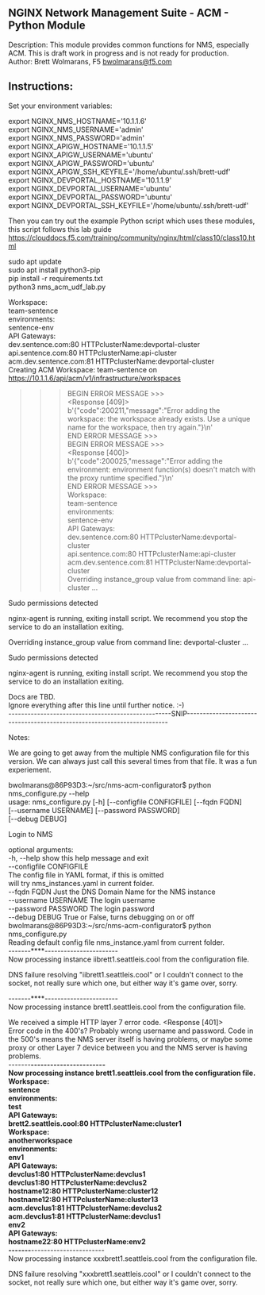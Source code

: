 NGINX Network Management Suite - ACM - Python Module  
----------------------------------------------  
Description: This module provides common functions for NMS, especially ACM.  This is draft work in progress and is not ready for production.  
Author: Brett Wolmarans, F5 bwolmarans@f5.com  

Instructions:   
-------------------------

  
Set your environment variables:  
  
  
export NGINX_NMS_HOSTNAME='10.1.1.6'    
export NGINX_NMS_USERNAME='admin'    
export NGINX_NMS_PASSWORD='admin'    
export NGINX_APIGW_HOSTNAME='10.1.1.5'    
export NGINX_APIGW_USERNAME='ubuntu'    
export NGINX_APIGW_PASSWORD='ubuntu'    
export NGINX_APIGW_SSH_KEYFILE='/home/ubuntu/.ssh/brett-udf'    
export NGINX_DEVPORTAL_HOSTNAME='10.1.1.9'    
export NGINX_DEVPORTAL_USERNAME='ubuntu'    
export NGINX_DEVPORTAL_PASSWORD='ubuntu'    
export NGINX_DEVPORTAL_SSH_KEYFILE='/home/ubuntu/.ssh/brett-udf'    
  
  
Then you can try out the example Python script which uses these modules, this script follows this lab guide https://clouddocs.f5.com/training/community/nginx/html/class10/class10.html  
  
  
sudo apt update    
sudo apt install python3-pip    
pip install -r requirements.txt    
python3 nms_acm_udf_lab.py    
  
  
Workspace:  
  team-sentence  
    environments:  
      sentence-env  
         API Gateways:  
           dev.sentence.com:80 HTTPclusterName:devportal-cluster  
           api.sentence.com:80 HTTPclusterName:api-cluster  
           acm.dev.sentence.com:81 HTTPclusterName:devportal-cluster  
Creating ACM Workspace: team-sentence on https://10.1.1.6/api/acm/v1/infrastructure/workspaces  
>>> BEGIN ERROR MESSAGE >>>  
<Response [409]>  
b'{"code":200211,"message":"Error adding the workspace: the workspace already exists. Use a unique name for the workspace, then try again."}\n'  
>>> END   ERROR MESSAGE >>>  
>>> BEGIN ERROR MESSAGE >>>  
<Response [400]>  
b'{"code":200025,"message":"Error adding the environment: environment function(s) doesn\'t match with the proxy runtime specified."}\n'  
>>> END   ERROR MESSAGE >>>  
Workspace:  
  team-sentence  
    environments:  
      sentence-env  
         API Gateways:  
           dev.sentence.com:80 HTTPclusterName:devportal-cluster  
           api.sentence.com:80 HTTPclusterName:api-cluster  
           acm.dev.sentence.com:81 HTTPclusterName:devportal-cluster  
Overriding instance_group value from command line: api-cluster ...  
  
Sudo permissions detected  
  
  
  
nginx-agent is running, exiting install script. We recommend you stop the service to do an installation exiting.  
  
Overriding instance_group value from command line: devportal-cluster ...  
  
Sudo permissions detected  
  
  
  
nginx-agent is running, exiting install script. We recommend you stop the service to do an installation exiting.  
  
  
Docs are TBD.  
Ignore everything after this line until further notice. :-)  
---------------------------------------------------SNIP------------------------------------------------------------------------  
  
Notes:   
  
We are going to get away from the multiple NMS configuration file for this version.  We can always just call this several times from that file.  It was a fun experiement.  
  
bwolmarans@86P93D3:~/src/nms-acm-configurator$ python nms_configure.py --help  
usage: nms_configure.py [-h] [--configfile CONFIGFILE] [--fqdn FQDN]  
                        [--username USERNAME] [--password PASSWORD]  
                        [--debug DEBUG]  
  
Login to NMS  
  
optional arguments:  
  -h, --help            show this help message and exit  
  --configfile CONFIGFILE  
                        The config file in YAML format, if this is omitted  
                        will try nms_instances.yaml in current folder.  
  --fqdn FQDN           Just the DNS Domain Name for the NMS instance  
  --username USERNAME   The login username  
  --password PASSWORD   The login password  
  --debug DEBUG         True or False, turns debugging on or off  
bwolmarans@86P93D3:~/src/nms-acm-configurator$ python nms_configure.py  
Reading default config file nms_instance.yaml from current folder.  
-------****-----------------------  
Now processing instance iibrett1.seattleis.cool from the configuration file.  
  
DNS failure resolving "iibrett1.seattleis.cool" or I couldn't connect to the socket, not really sure which one, but either way it's game over, sorry.  
  
-------****-----------------------  
Now processing instance brett1.seattleis.cool from the configuration file.  
  
We received a simple HTTP layer 7 error code. <Response [401]>  
Error code in the 400's? Probably wrong username and password. Code in the 500's means the NMS server itself is having problems, or maybe some proxy or other Layer 7 device between you and the NMS server is having problems.  
-------****-----------------------  
Now processing instance brett1.seattleis.cool from the configuration file.  
Workspace:  
  sentence  
    environments:  
      test  
         API Gateways:  
           brett2.seattleis.cool:80 HTTPclusterName:cluster1  
Workspace:  
  anotherworkspace  
    environments:  
      env1  
         API Gateways:  
           devclus1:80 HTTPclusterName:devclus1  
           devclus1:80 HTTPclusterName:devclus2  
           hostname12:80 HTTPclusterName:cluster12  
           hostname12:80 HTTPclusterName:cluster13  
           acm.devclus1:81 HTTPclusterName:devclus2  
           acm.devclus1:81 HTTPclusterName:devclus1  
      env2  
         API Gateways:  
           hostname22:80 HTTPclusterName:env2  
-------****-----------------------  
Now processing instance xxxbrett1.seattleis.cool from the configuration file.  
  
DNS failure resolving "xxxbrett1.seattleis.cool" or I couldn't connect to the socket, not really sure which one, but either way it's game over, sorry.  
